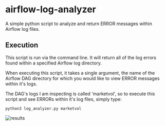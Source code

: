 # airflow-log-analyzer
A simple python script to analyze and return ERROR messages within Airflow log files.

## Execution
This script is run via the command line. It will return all of the log errors found within a specified Airflow log directory.  

When executing this script, it takes a single argument, the name of the Airflow DAG directory for which you would like to view ERROR messages within it's logs.   

The DAG's logs I am inspecting is called 'marketvol', so to execute this script and see ERRORs within it's log files, simply type:  

```python3 log_analyzer.py marketvol```


![results](/screenshots/error_logs.png)
